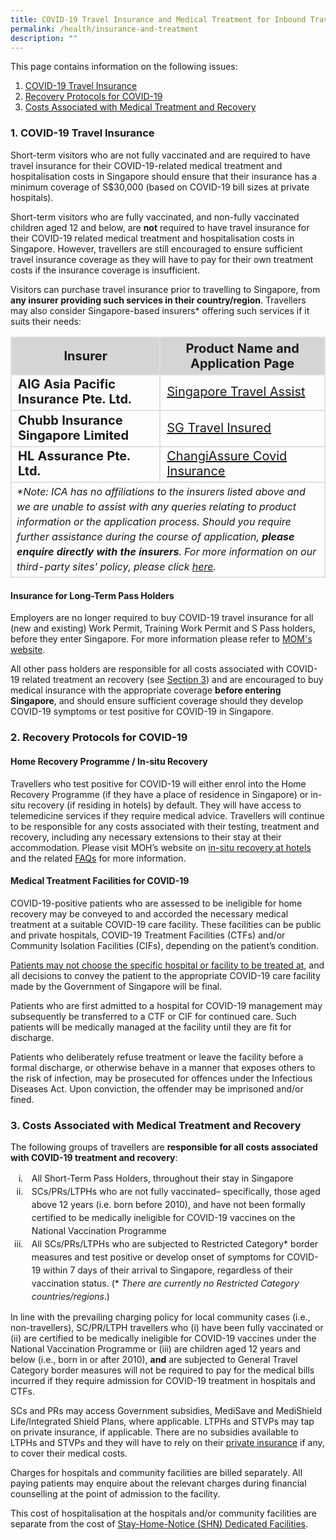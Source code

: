 ```yaml
---
title: COVID-19 Travel Insurance and Medical Treatment for Inbound Travellers
permalink: /health/insurance-and-treatment
description: ""
---
```

This page contains information on the following issues:

1. [COVID-19 Travel Insurance](#insurance)
2. [Recovery Protocols for COVID-19](#treatment)
3. [Costs Associated with Medical Treatment and Recovery ](#cost)


<div id="insurance"></div>

### 1. COVID-19 Travel Insurance

Short-term visitors who are not fully vaccinated and are required to have travel insurance for their COVID-19-related medical treatment and hospitalisation costs in Singapore should ensure that their insurance has a minimum coverage of S$30,000 (based on COVID-19 bill sizes at private hospitals).

Short-term visitors who are fully vaccinated, and non-fully vaccinated children aged 12 and below, are <b>not</b> required to have travel insurance for their COVID-19 related medical treatment and hospitalisation costs in Singapore. However, travellers are still encouraged to ensure sufficient travel insurance coverage as they will have to pay for their own treatment costs if the insurance coverage is insufficient. 

Visitors can purchase travel insurance prior to travelling to Singapore, from <b>any insurer providing such services in their country/region</b>. Travellers may also consider Singapore-based insurers* offering such services if it suits their needs:

<table>
<thead>
<tr>
<th style="font-size: 20px; margin-top:0px; margin-bottom:0px; border-left:2px solid #E0E0E0; border-top:2px solid #E0E0E0; border-right:2px solid #E0E0E0; border-bottom:2px solid #E0E0E0; background-color:#d5d5d5;">Insurer</th>
<th style="font-size: 20px; margin-top:0px; margin-bottom:0px; border-top:2px solid #E0E0E0; border-right:2px solid #E0E0E0; border-bottom:2px solid #E0E0E0;background-color:#d5d5d5;">Product Name and Application Page</th>
</tr>
</thead>
<tbody>
<tr>
<td style="font-size:20px; margin-top:0px; margin-bottom:0px; border-left:2px solid #E0E0E0; border-right:2px solid #E0E0E0; border-bottom:2px solid #E0E0E0;"><b>AIG Asia Pacific Insurance Pte. Ltd.</b></td>
<td style="font-size:20px; margin-top:0px; margin-bottom:0px; border-right:2px solid #E0E0E0; border-bottom:2px solid #E0E0E0;"><a href="https://www.aig.sg/singapore-travel-assist" target="_blank">Singapore Travel Assist</a></td>
</tr>
<tr>
<td style="font-size:20px; margin-top:0px; margin-bottom:0px; border-left:2px solid #E0E0E0; border-right:2px solid #E0E0E0; border-bottom:2px solid #E0E0E0;"><b>Chubb Insurance Singapore Limited</b></td>
<td style="font-size:20px; margin-top:0px; margin-bottom:0px; border-right:2px solid #E0E0E0; border-bottom:2px solid #E0E0E0;"><a href="https://sgtravelinsured.chubbtravelinsurance.com/" target="_blank">SG Travel Insured</a></td>
</tr>
<tr>
<td style="font-size:20px; margin-top:0px; margin-bottom:0px; border-left:2px solid #E0E0E0; border-right:2px solid #E0E0E0; border-bottom:2px solid #E0E0E0;"><b>HL Assurance Pte. Ltd.</b></td>
<td style="font-size:20px; margin-top:0px; margin-bottom:0px; border-right:2px solid #E0E0E0; border-bottom:2px solid #E0E0E0;"><a href="https://changiassure.changirecommends.com/" target="_blank">ChangiAssure Covid Insurance</a></td>
</tr>
<tr>
<td colspan="2" style="font-size:16px; line-height:1.5; margin-top:0px; margin-bottom:0px; border-left:2px solid #E0E0E0; border-right:2px solid #E0E0E0; border-bottom:2px solid #E0E0E0;"><i>*Note: ICA has no affiliations to the insurers listed above and we are unable to assist with any queries relating to product information or the application process. Should you require further assistance during the course of application, <b>please enquire directly with the insurers</b>. For more information on our third-party sites' policy, please click <a href="/terms-of-use#ThirdPartySitesPolicy">here</a>.</i></td>
</tr>
</tbody>
</table>

<div id="LTPH"></div> 

#### Insurance for Long-Term Pass Holders

Employers are no longer required to buy COVID-19 travel insurance for all (new and existing) Work Permit, Training Work Permit and S Pass holders, before they enter Singapore. For more information please refer to <a href="https://www.mom.gov.sg/covid-19/frequently-asked-questions/eligible-claims-and-medical-benefits#who-is-responsible-for-paying-for-the-pass-holders-covid-19-treatment" target="_blank">MOM's website</a>.

All other pass holders are responsible for all costs associated with COVID-19 related treatment an recovery (see <a href="#cost">Section 3</a>) and are encouraged to buy medical insurance with the appropriate coverage <b>before entering Singapore</b>, and should ensure sufficient coverage should they develop COVID-19 symptoms or test positive for COVID-19 in Singapore. 


<div id="treatment"></div>

### 2. Recovery Protocols for COVID-19

#### Home Recovery Programme / In-situ Recovery 

Travellers who test positive for COVID-19 will either enrol into the Home Recovery Programme (if they have a place of residence in Singapore) or in-situ recovery (if residing in hotels) by default. They will have access to telemedicine services if they require medical advice. Travellers will continue to be responsible for any costs associated with their testing, treatment and recovery, including any necessary extensions to their stay at their accommodation. Please visit MOH’s website on <a href="https://www.covid.gov.sg/travellers" target="_blank">in-situ recovery at hotels</a> and the related <a href="https://ask.gov.sg/agency/moh" target="_blank">FAQs</a> for more information.

#### Medical Treatment Facilities for COVID-19

COVID-19-positive patients who are assessed to be ineligible for home recovery may be conveyed to and accorded the necessary medical treatment at a suitable COVID-19 care facility. These facilities can be public and private hospitals, COVID-19 Treatment Facilities (CTFs) and/or Community Isolation Facilities (CIFs), depending on the patient’s condition.

<u>Patients may not choose the specific hospital or facility to be treated at</u>, and all decisions to convey the patient to the appropriate COVID-19 care facility made by the Government of Singapore will be final.

Patients who are first admitted to a hospital for COVID-19 management may subsequently be transferred to a CTF or CIF for continued care. Such patients will be medically managed at the facility until they are fit for discharge.

Patients who deliberately refuse treatment or leave the facility before a formal discharge, or otherwise behave in a manner that exposes others to the risk of infection, may be prosecuted for offences under the Infectious Diseases Act. Upon conviction, the offender may be imprisoned and/or fined.


<div id="cost"></div>

### 3. Costs Associated with Medical Treatment and Recovery

The following groups of travellers are <b>responsible for all costs associated with COVID-19 treatment and recovery</b>:

<ol style="list-style-type:lower-roman;">
<li style="padding-left:10px; line-height:1.5;">All Short-Term Pass Holders, throughout their stay in Singapore</li>
	<li style="padding-left:10px; line-height:1.5;">SCs/PRs/LTPHs who are not fully vaccinated– specifically, those aged above 12 years (i.e. born before 2010), and have not been formally certified to be medically ineligible for COVID-19 vaccines on the National Vaccination Programme</li>
<li style="padding-left:10px; line-height:1.5;">All SCs/PRs/LTPHs who are subjected to Restricted Category* border measures and test positive or develop onset of symptoms for COVID-19 within 7 days of their arrival to Singapore, regardless of their vaccination status. (* <i>There are currently no Restricted Category countries/regions</i>.)</li>
</ol>

In line with the prevailing charging policy for local community cases (i.e., non-travellers), SC/PR/LTPH travellers who (i) have been fully vaccinated or (ii) are certified to be medically ineligible for COVID-19 vaccines under the National Vaccination Programme or (iii) are children aged 12 years and below (i.e., born in or after 2010), <b>and</b> are subjected to General Travel Category border measures will not be required to pay for the medical bills incurred if they require admission for COVID-19 treatment in hospitals and CTFs. 

SCs and PRs may access Government subsidies, MediSave and MediShield Life/Integrated Shield Plans, where applicable. LTPHs and STVPs may tap on private insurance, if applicable. There are no subsidies available to LTPHs and STVPs and they will have to rely on their <a href="#insurance">private insurance</a> if any, to cover their medical costs.

Charges for hospitals and community facilities are billed separately. All paying patients may enquire about the relevant charges during financial counselling at the point of admission to the facility.

This cost of hospitalisation at the hospitals and/or community facilities are separate from the cost of <a href="/health/shn#sdf" target="_blank">Stay-Home-Notice (SHN) Dedicated Facilities</a>.